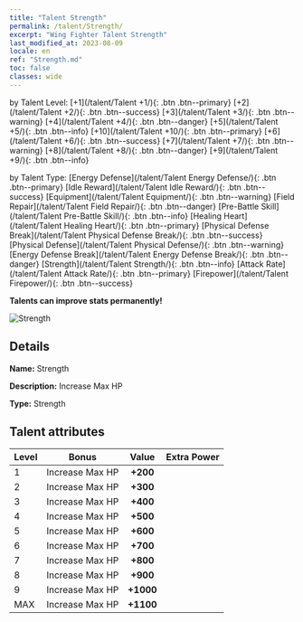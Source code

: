```yaml
---
title: "Talent Strength"
permalink: /talent/Strength/
excerpt: "Wing Fighter Talent Strength"
last_modified_at: 2023-08-09
locale: en
ref: "Strength.md"
toc: false
classes: wide
---
```




  by Talent Level:  [+1](/talent/Talent +1/){: .btn .btn--primary}   [+2](/talent/Talent +2/){: .btn .btn--success}   [+3](/talent/Talent +3/){: .btn .btn--warning}   [+4](/talent/Talent +4/){: .btn .btn--danger}   [+5](/talent/Talent +5/){: .btn .btn--info}   [+10](/talent/Talent +10/){: .btn .btn--primary}   [+6](/talent/Talent +6/){: .btn .btn--success}   [+7](/talent/Talent +7/){: .btn .btn--warning}   [+8](/talent/Talent +8/){: .btn .btn--danger}   [+9](/talent/Talent +9/){: .btn .btn--info} 

  by Talent Type:  [Energy Defense](/talent/Talent Energy Defense/){: .btn .btn--primary}   [Idle Reward](/talent/Talent Idle Reward/){: .btn .btn--success}   [Equipment](/talent/Talent Equipment/){: .btn .btn--warning}   [Field Repair](/talent/Talent Field Repair/){: .btn .btn--danger}   [Pre-Battle Skill](/talent/Talent Pre-Battle Skill/){: .btn .btn--info}   [Healing Heart](/talent/Talent Healing Heart/){: .btn .btn--primary}   [Physical Defense Break](/talent/Talent Physical Defense Break/){: .btn .btn--success}   [Physical Defense](/talent/Talent Physical Defense/){: .btn .btn--warning}   [Energy Defense Break](/talent/Talent Energy Defense Break/){: .btn .btn--danger}   [Strength](/talent/Talent Strength/){: .btn .btn--info}   [Attack Rate](/talent/Talent Attack Rate/){: .btn .btn--primary}   [Firepower](/talent/Talent Firepower/){: .btn .btn--success} 

  **Talents can improve stats permanently!**

 ![Strength](/images/talent/Talent_1.png)

## Details

 **Name:** Strength 

 **Description:** Increase Max HP 

 **Type:** Strength 

## Talent attributes

  |  Level |     Bonus     |   Value   | Extra Power |
  |:-------|:-------------:|:---------:|:---------|
  | 1  | Increase Max HP  | **+200**  |  |
  | 2  | Increase Max HP  | **+300**  |  |
  | 3  | Increase Max HP  | **+400**  |  |
  | 4  | Increase Max HP  | **+500**  |  |
  | 5  | Increase Max HP  | **+600**  |  |
  | 6  | Increase Max HP  | **+700**  |  |
  | 7  | Increase Max HP  | **+800**  |  |
  | 8  | Increase Max HP  | **+900**  |  |
  | 9  | Increase Max HP  | **+1000**  |  |
  | MAX  | Increase Max HP  | **+1100**  |  |

